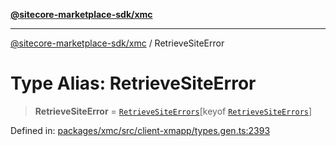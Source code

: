 [**@sitecore-marketplace-sdk/xmc**](../README.md)

***

[@sitecore-marketplace-sdk/xmc](../README.md) / RetrieveSiteError

# Type Alias: RetrieveSiteError

> **RetrieveSiteError** = [`RetrieveSiteErrors`](RetrieveSiteErrors.md)\[keyof [`RetrieveSiteErrors`](RetrieveSiteErrors.md)\]

Defined in: [packages/xmc/src/client-xmapp/types.gen.ts:2393](https://github.com/Sitecore/sitecore-marketplace-sdk/blob/af886e6134b8d1079ef5b8ef70b7eb2f1d9c8aeb/packages/xmc/src/client-xmapp/types.gen.ts#L2393)
